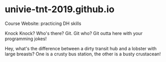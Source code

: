# univie-tnt-2019.github.io
Course Website: practicing DH skills

Knock Knock?
Who's there?
Git.
Git who?
Git outta here with your programming jokes!

Hey, what's the difference between a dirty transit hub and a lobster with large breasts?
One is a crusty bus station, the other is a busty crustacean!
